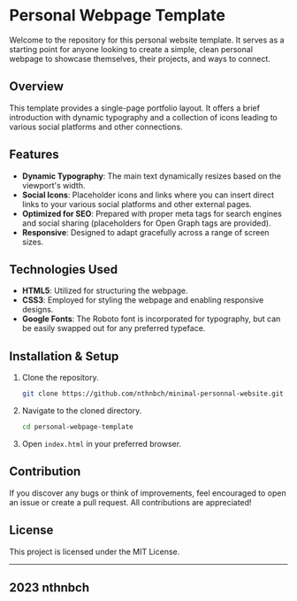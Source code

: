# Personal Webpage Template

Welcome to the repository for this personal website template. It serves as a starting point for anyone looking to create a simple, clean personal webpage to showcase themselves, their projects, and ways to connect.

## Overview

This template provides a single-page portfolio layout. It offers a brief introduction with dynamic typography and a collection of icons leading to various social platforms and other connections.

## Features

- **Dynamic Typography**: The main text dynamically resizes based on the viewport's width.
- **Social Icons**: Placeholder icons and links where you can insert direct links to your various social platforms and other external pages.
- **Optimized for SEO**: Prepared with proper meta tags for search engines and social sharing (placeholders for Open Graph tags are provided).
- **Responsive**: Designed to adapt gracefully across a range of screen sizes.

## Technologies Used

- **HTML5**: Utilized for structuring the webpage.
- **CSS3**: Employed for styling the webpage and enabling responsive designs.
- **Google Fonts**: The Roboto font is incorporated for typography, but can be easily swapped out for any preferred typeface.

## Installation & Setup

1. Clone the repository.
    ```bash
    git clone https://github.com/nthnbch/minimal-personnal-website.git
    ```
2. Navigate to the cloned directory.
    ```bash
    cd personal-webpage-template
    ```
3. Open `index.html` in your preferred browser.

## Contribution

If you discover any bugs or think of improvements, feel encouraged to open an issue or create a pull request. All contributions are appreciated!

## License

This project is licensed under the MIT License.

---

## 2023 nthnbch
